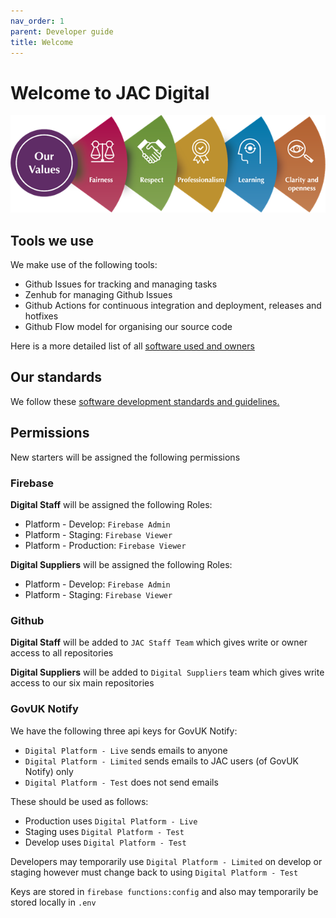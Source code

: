 ```yaml
---
nav_order: 1
parent: Developer guide
title: Welcome
---
```


# Welcome to JAC Digital

![JAC values](images/jac-values.png)

## Tools we use

We make use of the following tools:
- Github Issues for tracking and managing tasks
- Zenhub for managing Github Issues
- Github Actions for continuous integration and deployment, releases and hotfixes
- Github Flow model for organising our source code

Here is a more detailed list of all [software used and owners](https://drive.google.com/drive/folders/1R7XF1fecakMDNR7ZIftSlnu0F5NbUwh7)

## Our standards

We follow these [software development standards and guidelines.](https://docs.google.com/document/d/1nf4zyu-QTZmwqNylOQjZq2dTVeVSQBRlZNj3uEyerRc)

## Permissions

New starters will be assigned the following permissions

### Firebase

**Digital Staff** will be assigned the following Roles:

- Platform - Develop: `Firebase Admin`
- Platform - Staging: `Firebase Viewer`
- Platform - Production: `Firebase Viewer`

**Digital Suppliers** will be assigned the following Roles:

- Platform - Develop: `Firebase Admin`
- Platform - Staging: `Firebase Viewer`

### Github

**Digital Staff** will be added to `JAC Staff Team` which gives write or owner access to all repositories

**Digital Suppliers** will be added to `Digital Suppliers` team which gives write access to our six main repositories

### GovUK Notify

We have the following three api keys for GovUK Notify:

- `Digital Platform - Live`  sends emails to anyone
- `Digital Platform - Limited`  sends emails to JAC users (of GovUK Notify) only
- `Digital Platform - Test`  does not send emails

These should be used as follows:

- Production uses `Digital Platform - Live`
- Staging uses `Digital Platform - Test`
- Develop uses `Digital Platform - Test`

Developers may temporarily use `Digital Platform - Limited` on develop or staging however must change back to using `Digital Platform - Test`

Keys are stored in `firebase functions:config` and also may temporarily be stored locally in `.env`
